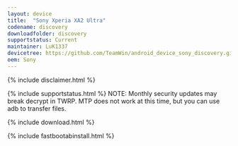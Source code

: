 ```yaml
---
layout: device
title:  "Sony Xperia XA2 Ultra"
codename: discovery
downloadfolder: discovery
supportstatus: Current
maintainer: LuK1337
devicetree: https://github.com/TeamWin/android_device_sony_discovery.git
oem: Sony
---
```


{% include disclaimer.html %}

{% include supportstatus.html %}
NOTE: Monthly security updates may break decrypt in TWRP. MTP does not work at this time, but you can use adb to transfer files.

{% include download.html %}

{% include fastbootabinstall.html %}
